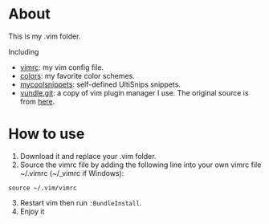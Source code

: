 About
=====

This is my .vim folder.

Including
- [vimrc](https://github.com/jiajiawang/vimrc/blob/master/vimrc): my vim config file.
- [colors](https://github.com/jiajiawang/vimrc/blob/master/colors): my favorite color schemes.
- [mycoolsnippets](https://github.com/jiajiawang/vimrc/blob/master/mycoolsnippets): self-defined UltiSnips snippets.
- [vundle.git](https://github.com/jiajiawang/vimrc/blob/master/vimrc/vundle.git): a copy of vim plugin manager I use.
  The original source is from [here](https://github.com/gmarik/vundle).

How to use
======

1. Download it and replace your .vim folder.
2. Source the vimrc file by adding the following line into your own vimrc file ~/.vimrc (~/_vimrc if Windows):

  ```vim
  source ~/.vim/vimrc
  ```

3. Restart vim then run ```:BundleInstall```.
4. Enjoy it
